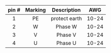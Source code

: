 | **pin #** | **Marking** | **Description** | **AWG** |
| :---: | :---: | :---: | :---: |
| 1 | PE | protect earth | 10-24 |
| 2 | W | Phase W | 10-24 |
| 3 | V | Phase V | 10-24 |
| 4 | U | Phase U | 10-24 |
